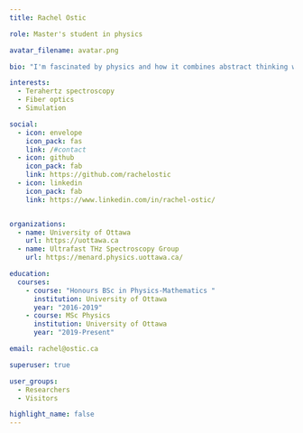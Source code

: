 ```yaml
---
title: Rachel Ostic

role: Master's student in physics

avatar_filename: avatar.png

bio: "I'm fascinated by physics and how it combines abstract thinking with real world problems, and I am starting to fuse this interest with programming both inside and outside the lab."

interests: 
  - Terahertz spectroscopy
  - Fiber optics
  - Simulation

social:
  - icon: envelope
    icon_pack: fas
    link: /#contact
  - icon: github
    icon_pack: fab
    link: https://github.com/rachelostic
  - icon: linkedin
    icon_pack: fab
    link: https://www.linkedin.com/in/rachel-ostic/


organizations:
  - name: University of Ottawa
    url: https://uottawa.ca
  - name: Ultrafast THz Spectroscopy Group
    url: https://menard.physics.uottawa.ca/

education:
  courses:
    - course: "Honours BSc in Physics-Mathematics "
      institution: University of Ottawa
      year: "2016-2019"
    - course: MSc Physics
      institution: University of Ottawa
      year: "2019-Present"

email: rachel@ostic.ca

superuser: true

user_groups:
  - Researchers
  - Visitors

highlight_name: false
---
```

